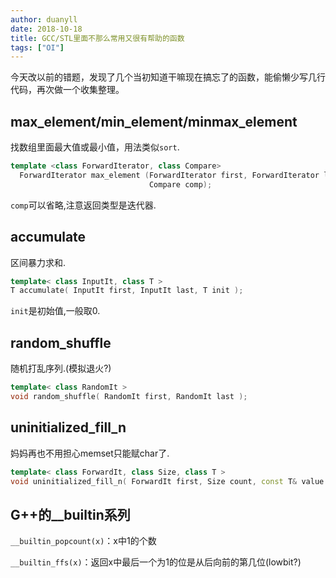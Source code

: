 ```yaml
---
author: duanyll
date: 2018-10-18
title: GCC/STL里面不那么常用又很有帮助的函数
tags: ["OI"]
---
```


今天改以前的错题，发现了几个当初知道干嘛现在搞忘了的函数，能偷懒少写几行代码，再次做一个收集整理。

## max_element/min_element/minmax_element

找数组里面最大值或最小值，用法类似`sort`.

```cpp
template <class ForwardIterator, class Compare>
  ForwardIterator max_element (ForwardIterator first, ForwardIterator last,
                               Compare comp);
```

`comp`可以省略,注意返回类型是迭代器.

## accumulate

区间暴力求和.

```cpp
template< class InputIt, class T >
T accumulate( InputIt first, InputIt last, T init );
```

`init`是初始值,一般取0.

## random_shuffle

随机打乱序列.(模拟退火?)

```cpp
template< class RandomIt >
void random_shuffle( RandomIt first, RandomIt last );
```

## uninitialized_fill_n

妈妈再也不用担心memset只能赋char了.

```cpp
template< class ForwardIt, class Size, class T >
void uninitialized_fill_n( ForwardIt first, Size count, const T& value );
```

## G++的__builtin系列

`__builtin_popcount(x)`：x中1的个数

`__builtin_ffs(x)`：返回x中最后一个为1的位是从后向前的第几位(lowbit?)

